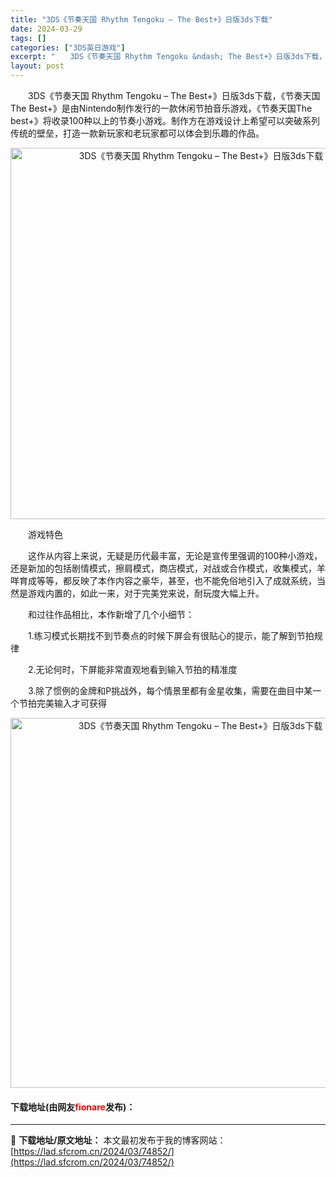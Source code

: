 ```yaml
---
title: "3DS《节奏天国 Rhythm Tengoku – The Best+》日版3ds下载"
date: 2024-03-29
tags: []
categories: ["3DS英日游戏"]
excerpt: "　　3DS《节奏天国 Rhythm Tengoku &ndash; The Best+》日版3ds下载，《节奏天国The Best+》是由Nintendo制作发行的一款休闲节拍音乐游戏，《节奏天国The best+》将收录100种以上的节奏小游戏。制作方在游戏设计上希望可以突破系列传统的壁垒，打造一&hellip;"
layout: post
---
```


 <p>　　3DS《节奏天国 Rhythm Tengoku &ndash; The Best+》日版3ds下载，《节奏天国The Best+》是由Nintendo制作发行的一款休闲节拍音乐游戏，《节奏天国The best+》将收录100种以上的节奏小游戏。制作方在游戏设计上希望可以突破系列传统的壁垒，打造一款新玩家和老玩家都可以体会到乐趣的作品。</p> <p align="center"><img align="" border="0" src="https://lad.sfcrom.cn/wp-content/uploads/2024/03/20240329_66062e33c892d.png" width="594" alt="3DS《节奏天国 Rhythm Tengoku – The Best+》日版3ds下载" /></p> <p>　　游戏特色</p> <p>　　这作从内容上来说，无疑是历代最丰富，无论是宣传里强调的100种小游戏，还是新加的包括剧情模式，擦肩模式，商店模式，对战或合作模式，收集模式，羊咩育成等等，都反映了本作内容之豪华，甚至，也不能免俗地引入了成就系统，当然是游戏内置的，如此一来，对于完美党来说，耐玩度大幅上升。</p> <p>　　和过往作品相比，本作新增了几个小细节：</p> <p>　　1.练习模式长期找不到节奏点的时候下屏会有很贴心的提示，能了解到节拍规律</p> <p>　　2.无论何时，下屏能非常直观地看到输入节拍的精准度</p> <p>　　3.除了惯例的金牌和P挑战外，每个情景里都有金星收集，需要在曲目中某一个节拍完美输入才可获得</p> <p align="center"><img align="" border="0" src="https://lad.sfcrom.cn/wp-content/uploads/2024/03/20240329_66062e3501f6a.png" width="592" alt="3DS《节奏天国 Rhythm Tengoku – The Best+》日版3ds下载" /></p> <p><h4>下载地址(由网友<font color="red">fionare</font>发布)：</h4></p> 

---
📖 **下载地址/原文地址：** 本文最初发布于我的博客网站：[https://lad.sfcrom.cn/2024/03/74852/](https://lad.sfcrom.cn/2024/03/74852/)

